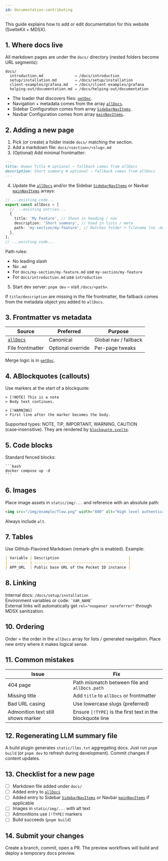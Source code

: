 ```yaml
---
id: documentation-contributing
---
```


This guide explains how to add or edit documentation for this website (SvelteKit + MDSX).

## 1. Where docs live

All markdown pages are under the `docs/` directory (nested folders become URL segments):

```
docs/
  introduction.md              → /docs/introduction
  setup/installation.md        → /docs/setup/installation
  client-examples/grafana.md   → /docs/client-examples/grafana
  helping-out/documentation.md → /docs/helping-out/documentation
```

- The loader that discovers files: [`getDoc`](src/lib/docs.ts).
- Navigation + metadata comes from the array [`allDocs`](src/lib/config/content.ts).
- Sidebar Configuration comes from array [`SidebarNavItems`](src/lib/config/docs.ts).
- Navbar Configuration comes from array [`mainNavItems`](src/lib/config/docs.ts).

## 2. Adding a new page

1. Pick (or create) a folder inside `docs/` matching the section.
2. Add a markdown file: `docs/<section>/<slug>.md`
3. (Optional) Add minimal frontmatter:

```md
---
title: Human Title # optional – fallback comes from allDocs
description: Short summary # optional – fallback comes from allDocs
---
```

4. Update the [`allDocs`](src/lib/config/content.ts) and/or the Sidebar [`SidebarNavItems`](src/lib/config/docs.ts) or Navbar [`mainNavItems`](src/lib/config/docs.ts) arrays:

```ts
// ...existing code...
export const allDocs = [
  // ...existing entries...
  {
    title: 'My Feature', // Shown in heading / nav
    description: 'Short summary', // Used in lists / meta
    path: 'my-section/my-feature', // Matches folder + filename (no .md, *no* leading slash)
  },
];
// ...existing code...
```

Path rules:

- No leading slash
- No `.md`
- For `docs/my-section/my-feature.md` use `my-section/my-feature`
- For `docs/introduction.md` use `introduction`

5. Start dev server: `pnpm dev` – visit `/docs/<path>`.

If `title/description` are missing in the file frontmatter, the fallback comes from the metadata object you added to `allDocs`.

## 3. Frontmatter vs metadata

| Source                                 | Preferred         | Purpose               |
| -------------------------------------- | ----------------- | --------------------- |
| [`allDocs`](src/lib/config/content.ts) | Canonical         | Global nav / fallback |
| File frontmatter                       | Optional override | Per-page tweaks       |

Merge logic is in [`getDoc`](src/lib/docs.ts).

## 4. ABlockquotes (callouts)

Use markers at the start of a blockquote:

```
> [!NOTE] This is a note
> Body text continues.

> [!WARNING]
> First line after the marker becomes the body.
```

Supported types: NOTE, TIP, IMPORTANT, WARNING, CAUTION (case‑insensitive). They are rendered by [`blockquote.svelte`](src/lib/components/mdsx/blockquote.svelte).

## 5. Code blocks

Standard fenced blocks:

    ```bash
    docker compose up -d
    ```

## 6. Images

Place image assets in `static/img/...` and reference with an absolute path:

```md
<img src="/img/example/flow.png" width="600" alt="High level authentication flow" />
```

Always include `alt`.

## 7. Tables

Use GitHub-Flavored Markdown (remark-gfm is enabled). Example:

```md
| Variable | Description                               |
| -------- | ----------------------------------------- |
| APP_URL  | Public base URL of the Pocket ID instance |
```

## 8. Linking

Internal docs: `/docs/setup/installation`  
Environment variables or code: `` `VAR_NAME` ``  
External links will automatically get `rel="noopener noreferrer"` through MDSX sanitization.

## 10. Ordering

Order = the order in the `allDocs` array for lists / generated navigation. Place new entry where it makes logical sense.

## 11. Common mistakes

| Issue                              | Fix                                                       |
| ---------------------------------- | --------------------------------------------------------- |
| 404 page                           | Path mismatch between file and `allDocs.path`             |
| Missing title                      | Add `title` to `allDocs` or frontmatter                   |
| Bad URL casing                     | Use lowercase slugs (preferred)                           |
| Admonition text still shows marker | Ensure `[!TYPE]` is the first text in the blockquote line |

## 12. Regenerating LLM summary file

A build plugin generates `static/llms.txt` aggregating docs. Just run `pnpm build` (or `pnpm dev` to refresh during development). Commit changes if content updates.

## 13. Checklist for a new page

- [ ] Markdown file added under `docs/`
- [ ] Added entry to [`allDocs`](src/lib/config/content.ts)
- [ ] Added entry to Sidebar [`SidebarNavItems`](src/lib/config/docs.ts) or Navbar [`mainNavItems`](src/lib/config/docs.ts) if applicable
- [ ] Images in `static/img/...` with alt text
- [ ] Admonitions use `[!TYPE]` markers
- [ ] Build succeeds (`pnpm build`)

## 14. Submit your changes

Create a branch, commit, open a PR. The preview workflows will build and deploy a temporary docs preview.
